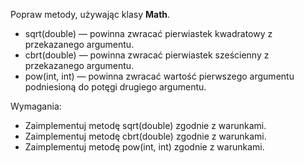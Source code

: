 Popraw metody, używając klasy **Math**.

* sqrt(double) — powinna zwracać pierwiastek kwadratowy z przekazanego argumentu.
* cbrt(double) — powinna zwracać pierwiastek sześcienny z przekazanego argumentu.
* pow(int, int) — powinna zwracać wartość pierwszego argumentu podniesioną do potęgi drugiego argumentu.

Wymagania:

- Zaimplementuj metodę sqrt(double) zgodnie z warunkami.
- Zaimplementuj metodę cbrt(double) zgodnie z warunkami.
- Zaimplementuj metodę pow(int, int) zgodnie z warunkami.
